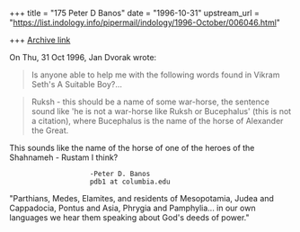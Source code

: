 +++
title = "175 Peter D Banos"
date = "1996-10-31"
upstream_url = "https://list.indology.info/pipermail/indology/1996-October/006046.html"

+++
[Archive link](https://list.indology.info/pipermail/indology/1996-October/006046.html)

On Thu, 31 Oct 1996, Jan Dvorak wrote:

> Is anyone able to help me with the following words found in Vikram Seth's A
> Suitable Boy?...

> Ruksh - this should be a name of some war-horse, the sentence sound like
>         'he is not a war-horse like Ruksh or Bucephalus' (this is not 
>         a citation), where Bucephalus is the name of the horse of Alexander
>         the Great.

This sounds like the name of the horse of one of the heroes of the
Shahnameh - Rustam I think?

						-Peter D. Banos
						pdb1 at columbia.edu

"Parthians, Medes, Elamites, and residents of Mesopotamia, Judea and
Cappadocia, Pontus and Asia, Phrygia and Pamphylia... in our own languages
we hear them speaking about God's deeds of power."





